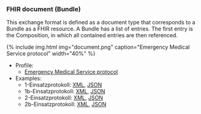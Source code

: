 ### FHIR document (Bundle)
This exchange format is defined as a document type that corresponds to a Bundle as a FHIR resource. A Bundle has a list of entries. The first entry is the Composition, in which all contained entries are then referenced.

{% include img.html img="document.png" caption="Emergency Medical Service protocol" width="40%" %}

* Profile: 
   * [Emergency Medical Service protocol](StructureDefinition-ch-ems-document.html)
* Examples:
   * 1-Einsatzprotokoll: [XML](Bundle-1-Einsatzprotokoll.xml.html), [JSON](Bundle-1-Einsatzprotokoll.json.html)    
   * 1b-Einsatzprotokoll: [XML](Bundle-1b-Einsatzprotokoll.xml.html), [JSON](Bundle-1b-Einsatzprotokoll.json.html)    
   * 2-Einsatzprotokoll: [XML](Bundle-2-Einsatzprotokoll.xml.html), [JSON](Bundle-2-Einsatzprotokoll.json.html)    
   * 2b-Einsatzprotokoll: [XML](Bundle-2b-Einsatzprotokoll.xml.html), [JSON](Bundle-2b-Einsatzprotokoll.json.html)    